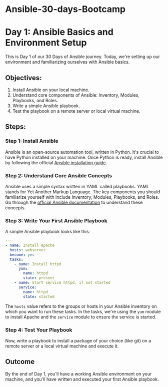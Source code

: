 # Ansible-30-days-Bootcamp
# Day 1: Ansible Basics and Environment Setup

This is Day 1 of our 30 Days of Ansible journey. Today, we're setting up our environment and familiarizing ourselves with Ansible basics.

## Objectives:
1. Install Ansible on your local machine.
2. Understand core components of Ansible: Inventory, Modules, Playbooks, and Roles.
3. Write a simple Ansible playbook.
4. Test the playbook on a remote server or local virtual machine.

## Steps:

### Step 1: Install Ansible

Ansible is an open-source automation tool, written in Python. It's crucial to have Python installed on your machine. Once Python is ready, install Ansible by following the official [Ansible installation guide](https://docs.ansible.com/ansible/latest/installation_guide/intro_installation.html).

### Step 2: Understand Core Ansible Concepts

Ansible uses a simple syntax written in YAML called playbooks. YAML stands for Yet Another Markup Language. The key components you should familiarize yourself with include Inventory, Modules, Playbooks, and Roles. Go through the [official Ansible documentation](https://docs.ansible.com/ansible/latest/user_guide/index.html) to understand these concepts.

### Step 3: Write Your First Ansible Playbook

A simple Ansible playbook looks like this:

```yaml
---
- name: Install Apache
  hosts: webserver
  become: yes
  tasks:
    - name: Install httpd
      yum:
        name: httpd
        state: present
    - name: Start service httpd, if not started
      service:
        name: httpd
        state: started
```

The `hosts` value refers to the groups or hosts in your Ansible inventory on which you want to run these tasks. In the tasks, we're using the `yum` module to install Apache and the `service` module to ensure the service is started.

### Step 4: Test Your Playbook

Now, write a playbook to install a package of your choice (like git) on a remote server or a local virtual machine and execute it.

## Outcome

By the end of Day 1, you'll have a working Ansible environment on your machine, and you'll have written and executed your first Ansible playbook.

